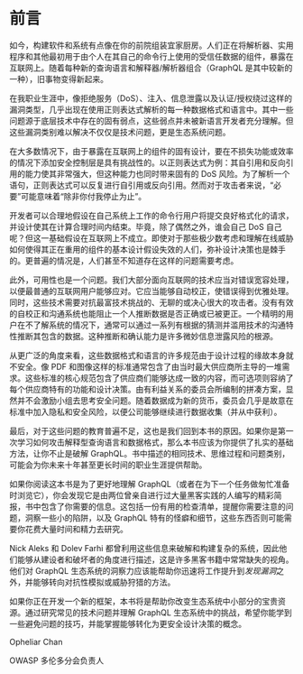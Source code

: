 # 前言

如今，构建软件和系统有点像在你的前院组装宜家厨房。人们正在将解析器、实用程序和其他最初用于由个人在其自己的命令行上使用的受信任数据的组件，暴露在互联网上。随着每种新的查询语言和解释器/解析器组合（GraphQL 是其中较新的一种），旧事物变得新起来。

在我职业生涯中，像拒绝服务（DoS）、注入、信息泄露以及认证/授权绕过这样的漏洞类型，几乎出现在使用正则表达式解析的每一种数据格式和语言中。其中一些问题源于底层技术中存在的固有弱点，这些弱点并未被新语言开发者充分理解。但这些漏洞类别难以解决不仅仅是技术问题，更是生态系统问题。

在大多数情况下，由于暴露在互联网上的组件的固有设计，要在不损失功能或效率的情况下添加安全控制层是具有挑战性的。以正则表达式为例：其自引用和反向引用的能力使其非常强大，但这种能力也同时带来固有的 DoS 风险。为了解析一个语句，正则表达式可以反复进行自引用或反向引用。然而对于攻击者来说，“必要”可能意味着“除非你付我停止为止”。

开发者可以合理地假设在自己系统上工作的命令行用户将提交良好格式化的请求，并设计使其在计算合理时间内结束。毕竟，除了偶然之外，谁会自己 DoS 自己呢？但这一基础假设在互联网上不成立。即使对于那些极少数考虑和理解在线威胁如何使得其正在重用的组件的基本设计假设失效的人们，弥补设计决策也是棘手的。更普遍的情况是，人们甚至不知道存在这样的问题需要考虑。

此外，可用性也是一个问题。我们大部分面向互联网的技术应当对错误宽容处理，以便最普通的互联网用户能够应对。它应当能够自动校正，使错误得到优雅处理。同时，这些技术需要对抗最富技术挑战的、无聊的或决心很大的攻击者。没有有效的自校正和沟通系统也能阻止一个人推断数据是否正确或已被更正。一个精明的用户在不了解系统的情况下，通常可以通过一系列有根据的猜测并滥用技术的沟通特性推断其包含的数据。这种推断和确认能力是许多微妙信息泄露风险的根源。

从更广泛的角度来看，这些数据格式和语言的许多规范由于设计过程的缘故本身就不安全。像 PDF 和图像这样的标准通常包含了由当时最大供应商所主导的一堆需求。这些标准的核心规范包含了供应商们能够达成一致的内容，而可选项则容纳了每个供应商特有的功能和设计决策。由有利益关系的委员会所编制的拼凑方案，显然并不会激励小组去思考安全问题。随着数据成为新的货币，委员会几乎是故意在标准中加入隐私和安全风险，以便公司能够继续进行数据收集（并从中获利）。

最后，对于这些问题的教育普遍不足，这也是我们回到本书的原因。如果你是第一次学习如何攻击解释型查询语言和数据格式，那么本书应该为你提供了扎实的基础方法，让你不止是破解 GraphQL。书中描述的相同技术、思维过程和问题类别，可能会为你未来十年甚至更长时间的职业生涯提供帮助。

如果你阅读这本书是为了更好地理解 GraphQL（或者在为下一个任务做匆忙准备时浏览它），你会发现它是由两位曾亲自进行过大量黑客实践的人编写的精彩简报，书中包含了你需要的信息。这包括一份有用的检查清单，提醒你需要注意的问题，洞察一些小的陷阱，以及 GraphQL 特有的怪癖和细节，这些东西否则可能需要你花费大量时间和精力去研究。

Nick Aleks 和 Dolev Farhi 都曾利用这些信息来破解和构建复杂的系统，因此他们能够从建设者和破坏者的角度进行描述，这是许多黑客书籍中常常缺失的视角。他们对 GraphQL 生态系统的洞察力应该能帮助你迅速将工作提升到*发现漏洞*之外，并能够转向对抗性模拟或威胁狩猎的方法。

如果你正在开发一个新的框架，本书将是帮助你改变生态系统中小部分的宝贵资源。通过研究常见的技术问题并理解 GraphQL 生态系统中的挑战，希望你能学到一些避免问题的技巧，并能掌握能够转化为更安全设计决策的概念。

Opheliar Chan

OWASP 多伦多分会负责人
